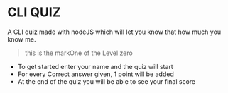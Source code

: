 
# CLI QUIZ

A CLI quiz  made with nodeJS which will let you know that
how much you know me. 
>this is the markOne of the Level zero 


 - To get started enter your name and the quiz will start
 - For every Correct answer given, 1 point will be added
 - At the end of the quiz you will be able to see your final score
